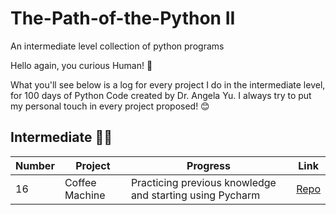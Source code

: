 # The-Path-of-the-Python II
An intermediate level collection of python programs

Hello again, you curious Human! 👋

What you'll see below is a log for every project I do in the intermediate level, for 100 days of Python Code created by Dr. Angela Yu. I always try to put my personal touch in every project proposed! 😊 

## Intermediate 🐍🐍
| Number | Project                   | Progress                                                                                                              | Link                                                                                                                                                               |
|-----|---------------------------|-----------------------------------------------------------------------------------------------------------------------|--------------------------------------------------------------------------------------------------------------------------------------------------------------------|
| 16   | Coffee Machine   | Practicing previous knowledge and starting using Pycharm                                                                      | [Repo](https://github.com/JuliPolanco/Python-Intermediate/blob/1d7b8dc829b7fa6ee66addfdd72cf3de22e0ee90/Project-16-Coffee-Machine-Project/main.py)          
